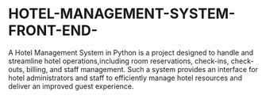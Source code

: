 # HOTEL-MANAGEMENT-SYSTEM-FRONT-END-
A Hotel Management System in Python is a project designed to handle and streamline 
hotel operations,including room reservations, check-ins, check-outs, billing, and 
staff management. Such a system provides an interface for hotel administrators and
staff to efficiently manage hotel resources and deliver an improved guest experience.

